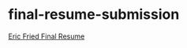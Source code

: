 # final-resume-submission

<!--- In the text below, please replace "Your Name" with your name, and provide a link to your resume in the parenthesis. --->

[Eric Fried Final Resume](https://docs.google.com/document/d/1qnAbHMC1wL9ocC8IQPtuWtAFlmqODFwsGhgtjSi1LMc/edit)
